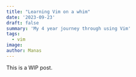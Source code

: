 ```yaml
---
title: "Learning Vim on a whim"
date: '2023-09-23'
draft: false
summary: 'My 4 year journey through using Vim'
tags:
  - vim
image: 
author: Manas
---
```


This is a WIP post.
